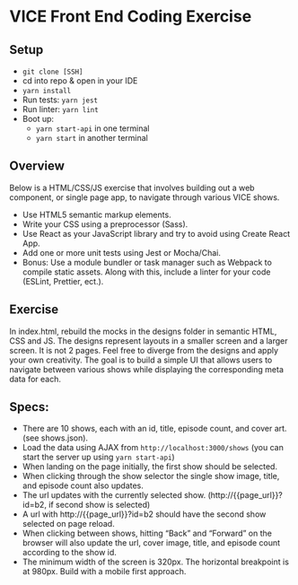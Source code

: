 # VICE Front End Coding Exercise

## Setup
- `git clone [SSH]`
- cd into repo & open in your IDE
- `yarn install`
- Run tests: `yarn jest`
- Run linter: `yarn lint`
- Boot up:
  -  `yarn start-api` in one terminal
  -  `yarn start` in another terminal


## Overview
Below is a HTML/CSS/JS exercise that involves building out a web component, or single page app, to navigate through various VICE shows.

- Use HTML5 semantic markup elements.
- Write your CSS using a preprocessor (Sass).
- Use React as your JavaScript library and try to avoid using Create React App.
- Add one or more unit tests using Jest or Mocha/Chai.
- Bonus: Use a module bundler or task manager such as Webpack to compile static assets. Along with this, include a linter for your code (ESLint, Prettier, ect.).

## Exercise
In index.html, rebuild the mocks in the designs folder in semantic HTML, CSS and JS. The designs represent layouts in a smaller screen and a larger screen. It is not 2 pages. Feel free to diverge from the designs and apply your own creativity. The goal is to build a simple UI that allows users to navigate between various shows while displaying the corresponding meta data for each.

## Specs:
- There are 10 shows, each with an id, title, episode count, and cover art. (see shows.json).
- Load the data using AJAX from `http://localhost:3000/shows` (you can start the server up using `yarn start-api`)
- When landing on the page initially, the first show should be selected.
- When clicking through the show selector the single show image, title, and episode count also updates.
- The url updates with the currently selected show. (http://{{page_url}}?id=b2, if second show is selected)
- A url with http://{{page_url}}?id=b2 should have the second show selected on page reload.
- When clicking between shows, hitting “Back” and “Forward” on the browser will also update the url, cover image, title, and episode count according to the show id.
- The minimum width of the screen is 320px. The horizontal breakpoint is at 980px. Build with a mobile first approach.
